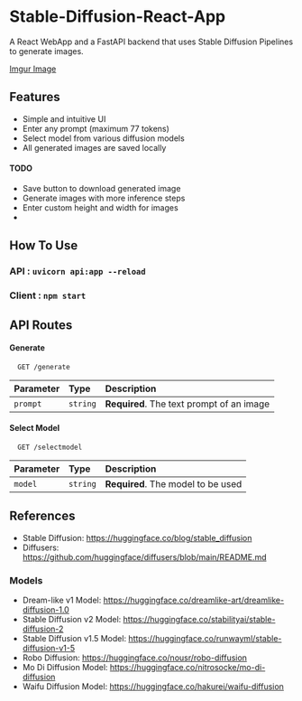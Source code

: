 # Stable-Diffusion-React-App

A React WebApp and a FastAPI backend that uses Stable Diffusion Pipelines to generate images.

[Imgur Image](https://i.imgur.com/9vNuMFB.png)

## Features

- Simple and intuitive UI
- Enter any prompt (maximum 77 tokens)
- Select model from various diffusion models
- All generated images are saved locally

#### TODO

- Save button to download generated image
- Generate images with more inference steps
- Enter custom height and width for images
-

## How To Use

### API : `uvicorn api:app --reload`

### Client : `npm start`

## API Routes

#### Generate

```http
  GET /generate
```

| Parameter | Type     | Description                               |
| :-------- | :------- | :---------------------------------------- |
| `prompt`  | `string` | **Required**. The text prompt of an image |

#### Select Model

```http
  GET /selectmodel
```

| Parameter | Type     | Description                        |
| :-------- | :------- | :--------------------------------- |
| `model`   | `string` | **Required**. The model to be used |

## References

- Stable Diffusion: https://huggingface.co/blog/stable_diffusion
- Diffusers: https://github.com/huggingface/diffusers/blob/main/README.md

### Models

- Dream-like v1 Model: https://huggingface.co/dreamlike-art/dreamlike-diffusion-1.0
- Stable Diffusion v2 Model: https://huggingface.co/stabilityai/stable-diffusion-2
- Stable Diffusion v1.5 Model: https://huggingface.co/runwayml/stable-diffusion-v1-5
- Robo Diffusion: https://huggingface.co/nousr/robo-diffusion
- Mo Di Diffusion Model: https://huggingface.co/nitrosocke/mo-di-diffusion
- Waifu Diffusion Model: https://huggingface.co/hakurei/waifu-diffusion

